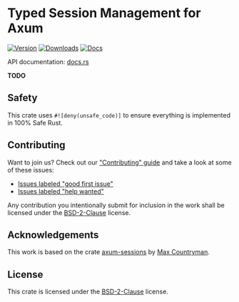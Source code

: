 # Typed Session Management for Axum

[![Version](https://img.shields.io/crates/v/typed-session-axum.svg?style=flat-square)](https://crates.io/crates/typed-session-axum)
[![Downloads](https://img.shields.io/crates/d/typed-session-axum.svg?style=flat-square)](https://crates.io/crates/typed-session-axum)
[![Docs](https://img.shields.io/badge/docs-latest-blue.svg?style=flat-square)](https://docs.rs/typed-session-axum)

API documentation: [docs.rs](https://docs.rs/typed-session-axum)

**TODO**

## Safety

This crate uses ``#![deny(unsafe_code)]`` to ensure everything is implemented in 100% Safe Rust.

## Contributing

Want to join us? Check out our ["Contributing" guide][contributing] and take a
look at some of these issues:

- [Issues labeled "good first issue"][good-first-issue]
- [Issues labeled "help wanted"][help-wanted]

Any contribution you intentionally submit for inclusion in the work shall be licensed under the [BSD-2-Clause](https://opensource.org/license/bsd-2-clause/) license.

[contributing]: https://github.com/http-rs/typed-session/blob/main/.github/CONTRIBUTING.md
[good-first-issue]: https://github.com/http-rs/typed-session/labels/good%20first%20issue
[help-wanted]: https://github.com/http-rs/typed-session/labels/help%20wanted

## Acknowledgements

This work is based on the crate [axum-sessions](https://crates.io/crate/axum-sessions) by
[Max Countryman](https://github.com/maxcountryman).

## License

This crate is licensed under the [BSD-2-Clause](https://opensource.org/license/bsd-2-clause/) license.

